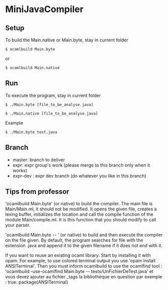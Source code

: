 # MiniJavaCompiler

## Setup

To build the Main.native or Main.byte, stay in current folder
```
$ ocamlbuild Main.byte
```  
or  
```
$ ocamlbuild Main.native
```
## Run

To execute the program, stay in current folder 
```
$ ./Main.byte [file_to_be_analyse.java]
```

```
$ ./Main.native [file_to_be_analyse.java]
```

Example  
```
$ ./Main.byte test.java
```

## Branch

- master: branch to deliver
- expr:   expr group's work  (please merge to this branch only when it works)
- expr-dev : expr dev branch (do whatever you like in this branch)

## Tips from professor

'ocamlbuild Main.byte' (or native) to build the compiler. The main file
is Main/Main.ml, it should not be modified. It opens the given file,
creates a lexing buffer, initializes the location and call the compile
function of the module Main/compile.ml. It is this function that you
should modify to call your parser.

'ocamlbuild Main.byte -- <filename>' (or native) to build and then execute
the compiler on the file given. By default, the program searches for
file with the extension .java and append it to the given filename if
it does not end with it.

If you want to reuse an existing ocaml library. Start by installing it
with opam. For example, to use colored terminal output you
use 'opam install ANSITerminal'.
Then you must inform ocamlbuild to use the ocamlfind tool :
'ocamlbuild -use-ocamlfind Main.byte -- tests/UnFichierDeTest.java'
et vous devez ajouter au fichier _tags la bibliothèque en question par exemple :
true: package(ANSITerminal)


